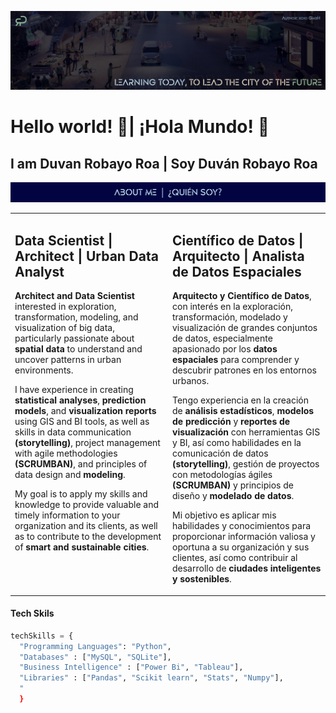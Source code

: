 ![Portada](PortadaLinkedIn.jpg)

# Hello world! 👋| ¡Hola Mundo! 👋
## I am Duvan Robayo Roa | Soy Duván Robayo Roa 

![About](About-me.jpg)
<table style="border: none">
  <tr>
  <td width="50%" valign="top">

## Data Scientist | Architect | Urban Data Analyst

**Architect and Data Scientist** interested in exploration, transformation, modeling, and visualization of big data, particularly passionate about **spatial data** to understand and uncover patterns in urban environments. 

I have experience in creating **statistical analyses**, **prediction models**, and **visualization reports** using GIS and BI tools, as well as skills in data communication **(storytelling)**, project management with agile methodologies **(SCRUMBAN)**, and principles of data design and **modeling**. 

My goal is to apply my skills and knowledge to provide valuable and timely information to your organization and its clients, as well as to contribute to the development of **smart and sustainable cities**.
  </td>
  <td width="50%" valign="top">

## Científico de Datos | Arquitecto | Analista de Datos Espaciales

**Arquitecto y Científico de Datos**, con interés en la exploración, transformación, modelado y visualización de grandes conjuntos de datos, especialmente apasionado por los **datos espaciales** para comprender y descubrir patrones en los entornos urbanos.

Tengo experiencia en la creación de **análisis estadísticos**, **modelos de predicción** y **reportes de visualización** con herramientas GIS y BI, así como habilidades en la comunicación de datos **(storytelling)**, gestión de proyectos con metodologías ágiles **(SCRUMBAN)** y principios de diseño y **modelado de datos**. 

Mi objetivo es aplicar mis habilidades y conocimientos para proporcionar información valiosa y oportuna a su organización y sus clientes, así como contribuir al desarrollo de **ciudades inteligentes y sostenibles**.

  </td>
  </tr>
</table>

#### Tech Skils
```python
techSkills = {
  "Programming Languages": "Python",
  "Databases" : ["MySQL", "SQLite"],
  "Business Intelligence" : ["Power Bi", "Tableau"],
  "Libraries" : ["Pandas", "Scikit learn", "Stats", "Numpy"],
  "
  }

```
